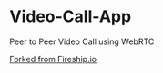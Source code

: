 # Video-Call-App
Peer to Peer Video Call using WebRTC 


[Forked from Fireship.io](https://github.com/fireship-io/webrtc-firebase-demo)
